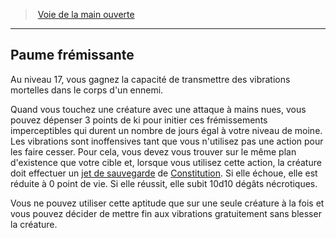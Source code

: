 ﻿---
!GenericItem
Id: monk_openhand_hd.md#paume-frémissante
ParentLink: monk_openhand_hd.md#voie-de-la-main-ouverte
Name: Paume frémissante
ParentName: Voie de la main ouverte
NameLevel: 2
Attributes:
  Name: Paume frémissante
  Markdown: >+
    ## <!--Name-->Paume frémissante<!--/Name-->


    Au niveau 17, vous gagnez la capacité de transmettre des vibrations mortelles dans le corps d'un ennemi.


    Quand vous touchez une créature avec une attaque à mains nues, vous pouvez dépenser 3 points de ki pour initier ces frémissements imperceptibles qui durent un nombre de jours égal à votre niveau de moine. Les vibrations sont inoffensives tant que vous n'utilisez pas une action pour les faire cesser. Pour cela, vous devez vous trouver sur le même plan d'existence que votre cible et, lorsque vous utilisez cette action, la créature doit effectuer un [jet de sauvegarde](hd_abilities_jets_de_sauvegarde.md) de [Constitution](hd_abilities_constitution.md). Si elle échoue, elle est réduite à 0 point de vie. Si elle réussit, elle subit 10d10 dégâts nécrotiques.


    Vous ne pouvez utiliser cette aptitude que sur une seule créature à la fois et vous pouvez décider de mettre fin aux vibrations gratuitement sans blesser la créature.

AttributesDictionary: >+
  Name: Paume frémissante

  Markdown: >+

    ## <!--Name-->Paume frémissante<!--/Name-->





    Au niveau 17, vous gagnez la capacité de transmettre des vibrations mortelles dans le corps d'un ennemi.





    Quand vous touchez une créature avec une attaque à mains nues, vous pouvez dépenser 3 points de ki pour initier ces frémissements imperceptibles qui durent un nombre de jours égal à votre niveau de moine. Les vibrations sont inoffensives tant que vous n'utilisez pas une action pour les faire cesser. Pour cela, vous devez vous trouver sur le même plan d'existence que votre cible et, lorsque vous utilisez cette action, la créature doit effectuer un [jet de sauvegarde](hd_abilities_jets_de_sauvegarde.md) de [Constitution](hd_abilities_constitution.md). Si elle échoue, elle est réduite à 0 point de vie. Si elle réussit, elle subit 10d10 dégâts nécrotiques.





    Vous ne pouvez utiliser cette aptitude que sur une seule créature à la fois et vous pouvez décider de mettre fin aux vibrations gratuitement sans blesser la créature.



---
> [Voie de la main ouverte](hd_monk_openhand.md)

---

## Paume frémissante

Au niveau 17, vous gagnez la capacité de transmettre des vibrations mortelles dans le corps d'un ennemi.

Quand vous touchez une créature avec une attaque à mains nues, vous pouvez dépenser 3 points de ki pour initier ces frémissements imperceptibles qui durent un nombre de jours égal à votre niveau de moine. Les vibrations sont inoffensives tant que vous n'utilisez pas une action pour les faire cesser. Pour cela, vous devez vous trouver sur le même plan d'existence que votre cible et, lorsque vous utilisez cette action, la créature doit effectuer un [jet de sauvegarde](hd_abilities_jets_de_sauvegarde.md) de [Constitution](hd_abilities_constitution.md). Si elle échoue, elle est réduite à 0 point de vie. Si elle réussit, elle subit 10d10 dégâts nécrotiques.

Vous ne pouvez utiliser cette aptitude que sur une seule créature à la fois et vous pouvez décider de mettre fin aux vibrations gratuitement sans blesser la créature.

